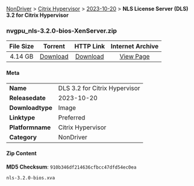 
[NonDriver](/README.md)  >  [Citrix Hypervisor](/index/NonDriver/Citrix_Hypervisor.md)  >  [2023-10-20](/index/NonDriver/Citrix_Hypervisor/2023-10-20.md)  >  **NLS License Server (DLS) 3.2 for Citrix Hypervisor**


### nvgpu_nls-3.2.0-bios-XenServer.zip

| **File Size** | **Torrent**  | **HTTP Link** | **Internet Archive** |
|:-------------:|:------------:|:-------------:|:--------------------:|
| 4.14 GB |  [Download](https://archive.org/download/nvgpu_nls-3.2.0-bios-XenServer.zip/nvgpu_nls-3.2.0-bios-XenServer.zip_archive.torrent)       | [Download](https://archive.org/compress/nvgpu_nls-3.2.0-bios-XenServer.zip) | [View Page](https://archive.org/details/nvgpu_nls-3.2.0-bios-XenServer.zip)       |

#### Meta

<table>
<tr><td><strong>Name</strong></td><td>DLS 3.2 for Citrix Hypervisor</td></tr>
<tr><td><strong>Releasedate</strong></td><td>2023-10-20</td></tr>
<tr><td><strong>Downloadtype</strong></td><td>Image</td></tr>
<tr><td><strong>Linktype</strong></td><td>Preferred</td></tr>
<tr><td><strong>Platformname</strong></td><td>Citrix Hypervisor</td></tr>
<tr><td><strong>Category</strong></td><td>NonDriver</td></tr>
</table>

#### Zip Content

**MD5 Checksum**: `910b346df214636cfbcc47dfd54ec0ea`

```text
nls-3.2.0-bios.xva
```